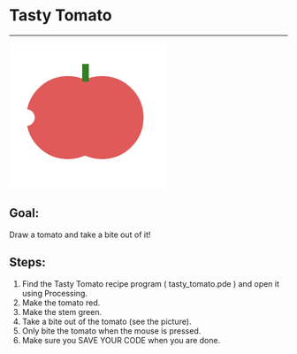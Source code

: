 

# Tasty Tomato

<hr/>
<img alt="Tasty Tomato image.." src="./images/tomato.png"/>

## Goal:

Draw a tomato and take a bite out of it!

## Steps:

1. Find the Tasty Tomato recipe program ( tasty_tomato.pde ) and open it using Processing.
2. Make the tomato red.
3. Make the stem green.
4. Take a bite out of the tomato (see the picture).
5. Only bite the tomato when the mouse is pressed.
6. Make sure you SAVE YOUR CODE when you are done.



